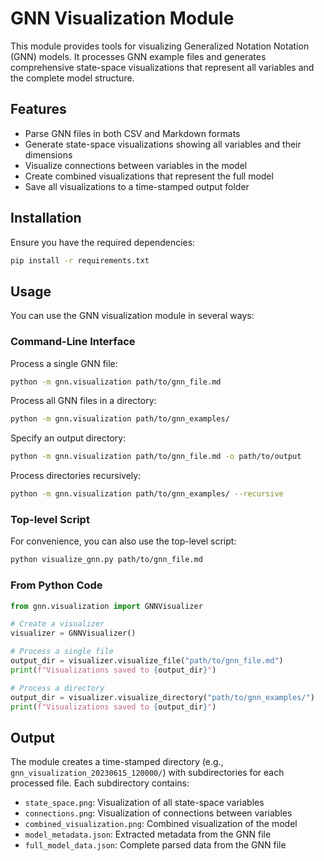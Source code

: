 # GNN Visualization Module

This module provides tools for visualizing Generalized Notation Notation (GNN) models. It processes GNN example files and generates comprehensive state-space visualizations that represent all variables and the complete model structure.

## Features

- Parse GNN files in both CSV and Markdown formats
- Generate state-space visualizations showing all variables and their dimensions
- Visualize connections between variables in the model
- Create combined visualizations that represent the full model
- Save all visualizations to a time-stamped output folder

## Installation

Ensure you have the required dependencies:

```bash
pip install -r requirements.txt
```

## Usage

You can use the GNN visualization module in several ways:

### Command-Line Interface

Process a single GNN file:

```bash
python -m gnn.visualization path/to/gnn_file.md
```

Process all GNN files in a directory:

```bash
python -m gnn.visualization path/to/gnn_examples/
```

Specify an output directory:

```bash
python -m gnn.visualization path/to/gnn_file.md -o path/to/output
```

Process directories recursively:

```bash
python -m gnn.visualization path/to/gnn_examples/ --recursive
```

### Top-level Script

For convenience, you can also use the top-level script:

```bash
python visualize_gnn.py path/to/gnn_file.md
```

### From Python Code

```python
from gnn.visualization import GNNVisualizer

# Create a visualizer
visualizer = GNNVisualizer()

# Process a single file
output_dir = visualizer.visualize_file("path/to/gnn_file.md")
print(f"Visualizations saved to {output_dir}")

# Process a directory
output_dir = visualizer.visualize_directory("path/to/gnn_examples/")
print(f"Visualizations saved to {output_dir}")
```

## Output

The module creates a time-stamped directory (e.g., `gnn_visualization_20230615_120000/`) with subdirectories for each processed file. Each subdirectory contains:

- `state_space.png`: Visualization of all state-space variables
- `connections.png`: Visualization of connections between variables
- `combined_visualization.png`: Combined visualization of the model
- `model_metadata.json`: Extracted metadata from the GNN file
- `full_model_data.json`: Complete parsed data from the GNN file 